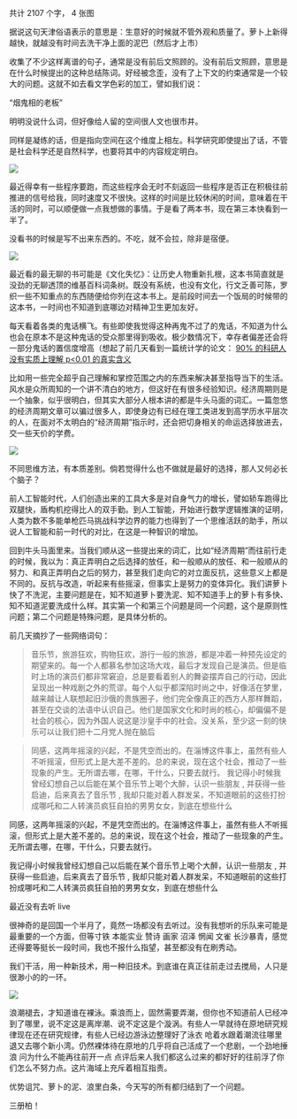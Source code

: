 共计 2107 个字， 4 张图

据说这句天津俗语表示的意思是：生意好的时候就不管外观和质量了。萝卜上新得越快，就越没有时间去洗干净上面的泥巴（然后才上市）

收集了不少这样离谱的句子，通常是没有前后文照顾的。没有前后文照顾，意思是在什么时候提出的这种总结陈词。好经被念歪，没有了上下文的约束通常是一个较大的问题。这就不如去看文学色彩的加工，譬如我们说：

“烟鬼相的老板”

明明没说什么词，但好像给人留的空间很人文也很市井。

同样是凝练的话，但是指向空间在这个维度上相左。科学研究即使提出了话，不管是社会科学还是自然科学，也要将其中的内容规定明白。

![](./images/img_001.png)

最近得幸有一些程序要跑，而这些程序会无时不刻返回一些程序是否正在积极往前推进的信号给我，同时速度又不很快。这样的时间是比较休闲的时间，意味着在干活的同时，可以顺便做一点我想做的事情。于是看了两本书，现在第三本快看到一半了。

没看书的时候是写不出来东西的。不吃，就不会拉，除非是宿便。

![](./images/img_002.png)

最近看的最无聊的书可能是《文化失忆》：让历史人物重新扎根，这本书简直就是没劲的无聊透顶的维基百科词条树。既没有系统，也没有文化，行文乏善可陈，罗织一些不知重点的东西随便给你列在这本书上。是前段时间去一个饭局的时候带的这本书，一时间也不知道到底哪边对精神卫生更加友好。

每天看着各类的鬼话横飞。有些即使我觉得这种再鬼不过了的鬼话，不知道为什么也会在原本不是这种鬼话的受众那里得到吸收。极少数情况下，幸存者偏差还会将一部分鬼话的置信度增高（想起了前几天看到一篇统计学的论文： [90% 的科研人没有实质上理解 p<0.01 的真实含义](https://mp.weixin.qq.com/s?__biz=Mzg2MTUyODU2NA==&mid=2247586536&idx=1&sn=f5bd71c0f2161718f2a3ea250f47af4a&scene=21#wechat_redirect)

比如用一些完全超乎自己理解和掌控范围之内的东西来解决甚至指导当下的生活。风水是众所周知的一个讲不清白的地方，但这好在有很多经验知识。经济周期则是一个抽象，似乎很明白，但其实大部分人根本讲的都是牛头马面的词汇。一篇忽悠的经济周期文章可以骗过很多人，即使身边有已经在理工类进发到高学历水平层次的人，在面对不太明白的“经济周期”指示时，还会把切身相关的命运选择放进去，交一些天价的学费。

![](./images/img_003.png)

不同思维方法，有本质差别。倘若觉得什么也不做就是最好的选择，那人又何必长个脑子？

前人工智能时代，人们创造出来的工具大多是对自身气力的增长，譬如轿车跑得比双腿快，盾构机挖得比人的双手勤。到人工智能，开始进行数学逻辑推演的证明，人类为数不多能单枪匹马挑战科学边界的能力也得到了一个思维活跃的助手，所以说人工智能和前一时代的对比，在这是一种智识的增加。

回到牛头马面里来。当我们顺从这一些提出来的词汇，比如“经济周期”而往前行走的时候，我以为：真正弄明白之后选择的放任，和一般顺从的放任、和一般顺从的努力、和真正弄明白之后的努力，甚至我们走向它的对立面反抗，这些意义上都是不同的。反抗与改造，听起来有些摇滚，但事实上是努力的变体异化。我们讲萝卜快了不洗泥，主要问题是在，知不知道萝卜要洗泥、知不知道手上的萝卜有多快、知不知道泥要洗成什么样。其实第一个和第三个问题是同一个问题，这个是原则性问题；第二个问题是特殊问题，是具体分析的。

前几天摘抄了一些网络词句：

> 音乐节，旅游狂欢，购物狂欢，游行一般的旅游，都是冲着一种预先设定的期望来的。每一个人都慕名参加这场大戏，最后才发现自己是演员。但是临时上场的演员们都非常窘迫，总是要看着别人的舞姿摆弄自己的行动，因此呈现出一种戏剧之外的荒谬。每个人似乎都深陷时尚之中，好像活在梦里，越来越让人联想起旧沙俄的贵族圈子，他们完全像真正的西方人那样舞蹈，甚至在交谈的法语中认识自己。他们是国家文化和时尚的核心，却偏偏不是社会的核心，因为外国人说这是沙皇手中的社会。没关系，至少这一刻的快乐可以让我们把十二月党人抛在脑后

> 同感，这两年摇滚的兴起，不是凭空而出的。在淄博这件事上，虽然有些人不听摇滚，但形式上是大差不差的。总的来说，现在这个社会，推动了一些现象的产生。无所谓去哪，在哪，干什么，只要去就行。 我记得小时候我曾经幻想自己以后能在某个音乐节上喝个大醉，认识一些朋友 , 并获得一些启迪，后来真去了音乐节 , 我却只能对着人群发呆，不知道眼前的这些打扮成哪吒和二人转演员疯狂自拍的男男女女，到底在想些什么

同感，这两年摇滚的兴起，不是凭空而出的。在淄博这件事上，虽然有些人不听摇滚，但形式上是大差不差的。总的来说，现在这个社会，推动了一些现象的产生。无所谓去哪，在哪，干什么，只要去就行。

我记得小时候我曾经幻想自己以后能在某个音乐节上喝个大醉，认识一些朋友 , 并获得一些启迪，后来真去了音乐节 , 我却只能对着人群发呆，不知道眼前的这些打扮成哪吒和二人转演员疯狂自拍的男男女女，到底在想些什么

最近没有去听 live

很神奇的是回国一个半月了，竟然一场都没有去听过。没有我想听的乐队来可能是最重要的一个方面，但等寸铁 本能实业 赞诗 画家 沼泽 惘闻 文雀 长沙暴青，感觉还得要等挺长一段时间，我也不报什么指望，甚至都没有在刷秀动。

我们干活，用一种新技术，用一种旧技术。到底谁在真正往前走过去搅局，人只是很渺小的的一环。

![](./images/img_004.png)

浪潮褪去，才知道谁在裸泳。乘浪而上，固然需要弄潮，但你也不知道前人已经冲到了哪里，说不定这是离岸潮、说不定这是个漩涡。有些人一早就待在原地研究规律现在还在研究规律，有些人已经边游泳边整理好了泳衣 呛着水跟着潮流往哪里退又去哪个新小湾。仍然裸体待在原地的几乎将自己活成了一个悲剧，一个劲地捶浪 问为什么不能再往前开一点 点评后来人我们都这么过来的都好好的往前浮了你们怎么不努力点。这片海域上充斥着相互指责。

优势诅咒、萝卜的泥、浪里白条，今天写的所有都归结到了一个问题。

三册柏！
